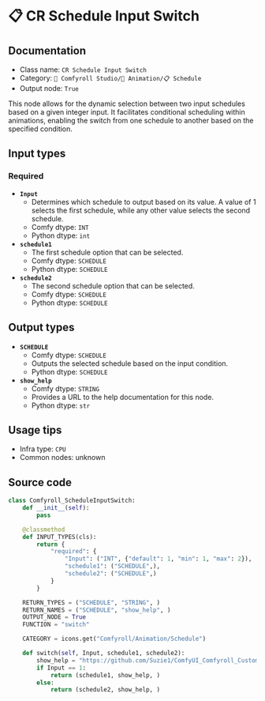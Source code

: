 # 📋 CR Schedule Input Switch
## Documentation
- Class name: `CR Schedule Input Switch`
- Category: `🧩 Comfyroll Studio/🎥 Animation/📋 Schedule`
- Output node: `True`

This node allows for the dynamic selection between two input schedules based on a given integer input. It facilitates conditional scheduling within animations, enabling the switch from one schedule to another based on the specified condition.
## Input types
### Required
- **`Input`**
    - Determines which schedule to output based on its value. A value of 1 selects the first schedule, while any other value selects the second schedule.
    - Comfy dtype: `INT`
    - Python dtype: `int`
- **`schedule1`**
    - The first schedule option that can be selected.
    - Comfy dtype: `SCHEDULE`
    - Python dtype: `SCHEDULE`
- **`schedule2`**
    - The second schedule option that can be selected.
    - Comfy dtype: `SCHEDULE`
    - Python dtype: `SCHEDULE`
## Output types
- **`SCHEDULE`**
    - Comfy dtype: `SCHEDULE`
    - Outputs the selected schedule based on the input condition.
    - Python dtype: `SCHEDULE`
- **`show_help`**
    - Comfy dtype: `STRING`
    - Provides a URL to the help documentation for this node.
    - Python dtype: `str`
## Usage tips
- Infra type: `CPU`
- Common nodes: unknown


## Source code
```python
class Comfyroll_ScheduleInputSwitch:
    def __init__(self):
        pass

    @classmethod
    def INPUT_TYPES(cls):
        return {
            "required": {
                "Input": ("INT", {"default": 1, "min": 1, "max": 2}),
                "schedule1": ("SCHEDULE",),
                "schedule2": ("SCHEDULE",)
            }
        }

    RETURN_TYPES = ("SCHEDULE", "STRING", )
    RETURN_NAMES = ("SCHEDULE", "show_help", )
    OUTPUT_NODE = True
    FUNCTION = "switch"

    CATEGORY = icons.get("Comfyroll/Animation/Schedule")

    def switch(self, Input, schedule1, schedule2):
        show_help = "https://github.com/Suzie1/ComfyUI_Comfyroll_CustomNodes/wiki/Schedule-Nodes#cr-schedule-input-switch"
        if Input == 1:
            return (schedule1, show_help, )
        else:
            return (schedule2, show_help, )

```
